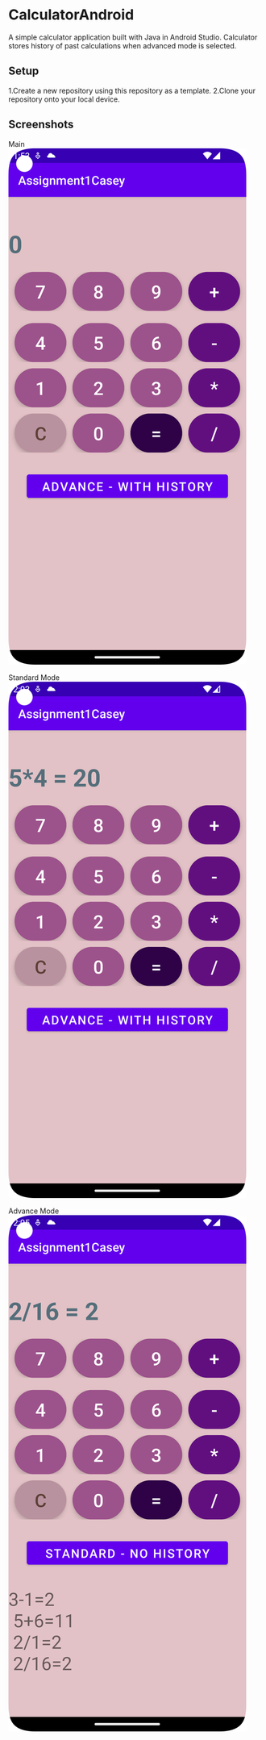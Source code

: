 # CalculatorAndroid

A simple calculator application built with Java in Android Studio. Calculator stores history of past calculations when advanced mode is selected. 

## Setup

1.Create a new repository using this repository as a template.
2.Clone your repository onto your local device.


## Screenshots

Main
!["Main"](https://github.com/gloryandgoore/CalculatorAndroid/blob/main/calulatorAndroid.png)

Standard Mode
!["Standard Mode"](https://github.com/gloryandgoore/CalculatorAndroid/blob/main/CalculatorAndroid-standard.png)

Advance Mode
!["Advance Mode"](https://github.com/gloryandgoore/CalculatorAndroid/blob/main/CalculatorAndroid-Advance.png)
